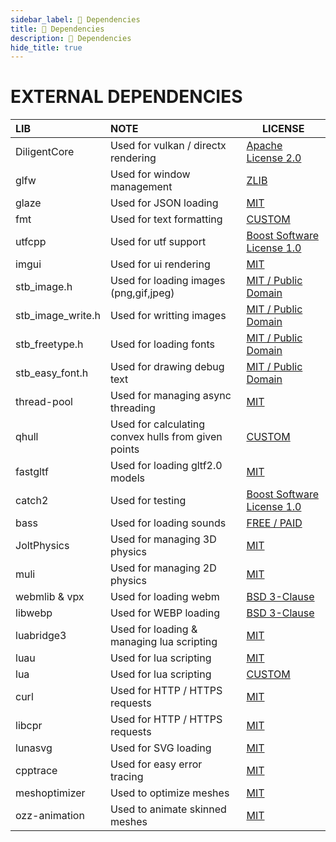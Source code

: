 ```yaml
---
sidebar_label: 🔗 Dependencies
title: 🔗 Dependencies
description: 🔗 Dependencies
hide_title: true
---
```


# EXTERNAL DEPENDENCIES

| LIB               | NOTE                                                | LICENSE                                                                                        |
| :---------------- | :-------------------------------------------------- | ---------------------------------------------------------------------------------------------- |
| DiligentCore      | Used for vulkan / directx rendering                 | [Apache License 2.0](https://github.com/DiligentGraphics/DiligentCore/blob/master/License.txt) |
| glfw              | Used for window management                          | [ZLIB](https://github.com/glfw/glfw/blob/master/LICENSE.md)                                    |
| glaze             | Used for JSON loading                               | [MIT](https://github.com/stephenberry/glaze/blob/main/LICENSE)                                 |
| fmt               | Used for text formatting                            | [CUSTOM](https://github.com/fmtlib/fmt/blob/master/LICENSE)                                    |
| utfcpp            | Used for utf support                                | [Boost Software License 1.0](https://github.com/nemtrif/utfcpp/blob/master/LICENSE)            |
| imgui             | Used for ui rendering                               | [MIT](https://github.com/ocornut/imgui/blob/master/LICENSE.txt)                                |
| stb_image.h       | Used for loading images (png,gif,jpeg)              | [MIT / Public Domain](https://github.com/nothings/stb/blob/master/LICENSE)                     |
| stb_image_write.h | Used for writting images                            | [MIT / Public Domain](https://github.com/nothings/stb/blob/master/LICENSE)                     |
| stb_freetype.h    | Used for loading fonts                              | [MIT / Public Domain](https://github.com/nothings/stb/blob/master/LICENSE)                     |
| stb_easy_font.h   | Used for drawing debug text                         | [MIT / Public Domain](https://github.com/nothings/stb/blob/master/LICENSE)                     |
| thread-pool       | Used for managing async threading                   | [MIT](https://github.com/bshoshany/thread-pool/blob/master/LICENSE.txt)                        |
| qhull             | Used for calculating convex hulls from given points | [CUSTOM](https://github.com/qhull/qhull/blob/master/COPYING.txt)                               |
| fastgltf          | Used for loading gltf2.0 models                     | [MIT](https://github.com/spnda/fastgltf/blob/main/LICENSE.md)                                  |
| catch2            | Used for testing                                    | [Boost Software License 1.0](https://github.com/catchorg/Catch2/blob/devel/LICENSE.txt)        |
| bass              | Used for loading sounds                             | [FREE / PAID](https://www.un4seen.com/bass.html)                                               |
| JoltPhysics       | Used for managing 3D physics                        | [MIT](https://github.com/jrouwe/JoltPhysics/blob/master/LICENSE)                               |
| muli              | Used for managing 2D physics                        | [MIT](https://github.com/Sopiro/Muli/blob/master/LICENSE.txt)                                  |
| webmlib & vpx     | Used for loading webm                               | [BSD 3-Clause](https://github.com/webmproject/libwebm/blob/main/LICENSE.TXT)                   |
| libwebp           | Used for WEBP loading                               | [BSD 3-Clause](https://github.com/webmproject/libwebp/blob/main/COPYING)                       |
| luabridge3        | Used for loading & managing lua scripting           | [MIT](https://github.com/kunitoki/LuaBridge3/blob/master/LICENSE.txt)                          |
| luau              | Used for lua scripting                              | [MIT](https://github.com/luau-lang/luau/blob/master/LICENSE.txt)                               |
| lua               | Used for lua scripting                              | [CUSTOM](https://github.com/luau-lang/luau/blob/master/lua_LICENSE.txt)                        |
| curl              | Used for HTTP / HTTPS requests                      | [MIT](https://github.com/libcpr/cpr/blob/master/LICENSE)                                       |
| libcpr            | Used for HTTP / HTTPS requests                      | [MIT](https://github.com/libcpr/cpr/blob/master/LICENSE)                                       |
| lunasvg           | Used for SVG loading                                | [MIT](https://github.com/sammycage/lunasvg/blob/master/LICENSE)                                |
| cpptrace          | Used for easy error tracing                         | [MIT](https://github.com/jeremy-rifkin/cpptrace/blob/main/LICENSE)                             |
| meshoptimizer     | Used to optimize meshes                             | [MIT](https://github.com/zeux/meshoptimizer/blob/master/LICENSE.md)                            |
| ozz-animation     | Used to animate skinned meshes                      | [MIT](https://github.com/guillaumeblanc/ozz-animation/blob/master/LICENSE.md)                  |

